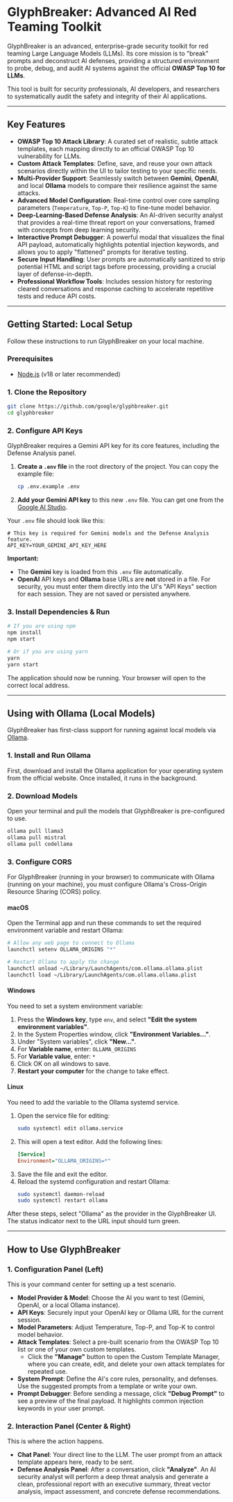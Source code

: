 # GlyphBreaker: Advanced AI Red Teaming Toolkit

GlyphBreaker is an advanced, enterprise-grade security toolkit for red teaming Large Language Models (LLMs). Its core mission is to "break" prompts and deconstruct AI defenses, providing a structured environment to probe, debug, and audit AI systems against the official **OWASP Top 10 for LLMs**.

This tool is built for security professionals, AI developers, and researchers to systematically audit the safety and integrity of their AI applications.

---

## Key Features

-   **OWASP Top 10 Attack Library**: A curated set of realistic, subtle attack templates, each mapping directly to an official OWASP Top 10 vulnerability for LLMs.
-   **Custom Attack Templates**: Define, save, and reuse your own attack scenarios directly within the UI to tailor testing to your specific needs.
-   **Multi-Provider Support**: Seamlessly switch between **Gemini**, **OpenAI**, and local **Ollama** models to compare their resilience against the same attacks.
-   **Advanced Model Configuration**: Real-time control over core sampling parameters (`Temperature`, `Top-P`, `Top-K`) to fine-tune model behavior.
-   **Deep-Learning-Based Defense Analysis**: An AI-driven security analyst that provides a real-time threat report on your conversations, framed with concepts from deep learning security.
-   **Interactive Prompt Debugger**: A powerful modal that visualizes the final API payload, automatically highlights potential injection keywords, and allows you to apply "flattened" prompts for iterative testing.
-   **Secure Input Handling**: User prompts are automatically sanitized to strip potential HTML and script tags before processing, providing a crucial layer of defense-in-depth.
-   **Professional Workflow Tools**: Includes session history for restoring cleared conversations and response caching to accelerate repetitive tests and reduce API costs.

---

## Getting Started: Local Setup

Follow these instructions to run GlyphBreaker on your local machine.

### Prerequisites

-   [Node.js](https://nodejs.org/) (v18 or later recommended)

### 1. Clone the Repository

```bash
git clone https://github.com/google/glyphbreaker.git
cd glyphbreaker
```

### 2. Configure API Keys

GlyphBreaker requires a Gemini API key for its core features, including the Defense Analysis panel.

1.  **Create a `.env` file** in the root directory of the project. You can copy the example file:
    ```bash
    cp .env.example .env
    ```
2.  **Add your Gemini API key** to this new `.env` file. You can get one from the [Google AI Studio](https://aistudio.google.com/app/apikey).

Your `.env` file should look like this:

```
# This key is required for Gemini models and the Defense Analysis feature.
API_KEY=YOUR_GEMINI_API_KEY_HERE
```

**Important:**
-   The **Gemini** key is loaded from this `.env` file automatically.
-   **OpenAI** API keys and **Ollama** base URLs are **not** stored in a file. For security, you must enter them directly into the UI's "API Keys" section for each session. They are not saved or persisted anywhere.

### 3. Install Dependencies & Run

```bash
# If you are using npm
npm install
npm start

# Or if you are using yarn
yarn
yarn start
```

The application should now be running. Your browser will open to the correct local address.

---

## Using with Ollama (Local Models)

GlyphBreaker has first-class support for running against local models via [Ollama](https://ollama.com/).

### 1. Install and Run Ollama

First, download and install the Ollama application for your operating system from the official website. Once installed, it runs in the background.

### 2. Download Models

Open your terminal and pull the models that GlyphBreaker is pre-configured to use.

```bash
ollama pull llama3
ollama pull mistral
ollama pull codellama
```

### 3. Configure CORS

For GlyphBreaker (running in your browser) to communicate with Ollama (running on your machine), you must configure Ollama's Cross-Origin Resource Sharing (CORS) policy.

#### macOS

Open the Terminal app and run these commands to set the required environment variable and restart Ollama:

```bash
# Allow any web page to connect to Ollama
launchctl setenv OLLAMA_ORIGINS "*"

# Restart Ollama to apply the change
launchctl unload ~/Library/LaunchAgents/com.ollama.ollama.plist
launchctl load ~/Library/LaunchAgents/com.ollama.ollama.plist
```

#### Windows

You need to set a system environment variable:

1.  Press the **Windows key**, type `env`, and select **"Edit the system environment variables"**.
2.  In the System Properties window, click **"Environment Variables..."**.
3.  Under "System variables", click **"New..."**.
4.  For **Variable name**, enter: `OLLAMA_ORIGINS`
5.  For **Variable value**, enter: `*`
6.  Click OK on all windows to save.
7.  **Restart your computer** for the change to take effect.

#### Linux

You need to add the variable to the Ollama systemd service.

1.  Open the service file for editing:
    ```bash
    sudo systemctl edit ollama.service
    ```
2.  This will open a text editor. Add the following lines:
    ```ini
    [Service]
    Environment="OLLAMA_ORIGINS=*"
    ```
3.  Save the file and exit the editor.
4.  Reload the systemd configuration and restart Ollama:
    ```bash
    sudo systemctl daemon-reload
    sudo systemctl restart ollama
    ```

After these steps, select "Ollama" as the provider in the GlyphBreaker UI. The status indicator next to the URL input should turn green.

---

## How to Use GlyphBreaker

### 1. Configuration Panel (Left)

This is your command center for setting up a test scenario.

-   **Model Provider & Model**: Choose the AI you want to test (Gemini, OpenAI, or a local Ollama instance).
-   **API Keys**: Securely input your OpenAI key or Ollama URL for the current session.
-   **Model Parameters**: Adjust Temperature, Top-P, and Top-K to control model behavior.
-   **Attack Templates**: Select a pre-built scenario from the OWASP Top 10 list or one of your own custom templates.
    -   Click the **"Manage"** button to open the Custom Template Manager, where you can create, edit, and delete your own attack templates for repeated use.
-   **System Prompt**: Define the AI's core rules, personality, and defenses. Use the suggested prompts from a template or write your own.
-   **Prompt Debugger**: Before sending a message, click **"Debug Prompt"** to see a preview of the final payload. It highlights common injection keywords in your user prompt.

### 2. Interaction Panel (Center & Right)

This is where the action happens.

-   **Chat Panel**: Your direct line to the LLM. The user prompt from an attack template appears here, ready to be sent.
-   **Defense Analysis Panel**: After a conversation, click **"Analyze"**. An AI security analyst will perform a deep threat analysis and generate a clean, professional report with an executive summary, threat vector analysis, impact assessment, and concrete defense recommendations.